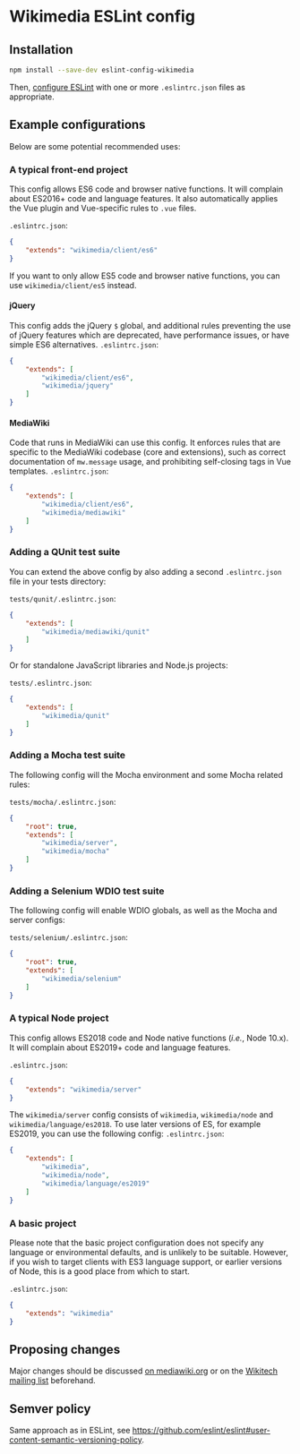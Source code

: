 # Wikimedia ESLint config

## Installation

```sh
npm install --save-dev eslint-config-wikimedia
```

Then, [configure ESLint](https://eslint.org/docs/user-guide/configuring) with one or more `.eslintrc.json` files as appropriate.

## Example configurations
Below are some potential recommended uses:

### A typical front-end project
This config allows ES6 code and browser native functions. It will complain about ES2016+ code and language features.
It also automatically applies the Vue plugin and Vue-specific rules to `.vue` files.

`.eslintrc.json`:
```json
{
	"extends": "wikimedia/client/es6"
}
```
If you want to only allow ES5 code and browser native functions, you can use `wikimedia/client/es5` instead.

#### jQuery
This config adds the jQuery `$` global, and additional rules preventing the use of jQuery features which are deprecated, have performance issues, or have simple ES6 alternatives.
`.eslintrc.json`:
```json
{
	"extends": [
		"wikimedia/client/es6",
		"wikimedia/jquery"
	]
}
```

#### MediaWiki
Code that runs in MediaWiki can use this config. It enforces rules that are specific to the MediaWiki codebase (core and extensions), such as correct documentation of `mw.message` usage, and prohibiting self-closing tags in Vue templates.
`.eslintrc.json`:
```json
{
	"extends": [
		"wikimedia/client/es6",
		"wikimedia/mediawiki"
	]
}
```

### Adding a QUnit test suite
You can extend the above config by also adding a second `.eslintrc.json` file in your tests directory:

`tests/qunit/.eslintrc.json`:
```json
{
	"extends": [
		"wikimedia/mediawiki/qunit"
	]
}
```

Or for standalone JavaScript libraries and Node.js projects:

`tests/.eslintrc.json`:
```json
{
	"extends": [
		"wikimedia/qunit"
	]
}
```

### Adding a Mocha test suite
The following config will the Mocha environment and some Mocha related rules:

`tests/mocha/.eslintrc.json`:
```json
{
	"root": true,
	"extends": [
		"wikimedia/server",
		"wikimedia/mocha"
	]
}
```

### Adding a Selenium WDIO test suite
The following config will enable WDIO globals, as well as the Mocha and server configs:

`tests/selenium/.eslintrc.json`:
```json
{
	"root": true,
	"extends": [
		"wikimedia/selenium"
	]
}
```

### A typical Node project
This config allows ES2018 code and Node native functions (_i.e._, Node 10.x). It will complain about ES2019+ code and language features.

`.eslintrc.json`:
```json
{
	"extends": "wikimedia/server"
}
```

The `wikimedia/server` config consists of `wikimedia`, `wikimedia/node` and `wikimedia/language/es2018`. To use later versions of ES, for example ES2019, you can use the following config:
`.eslintrc.json`:
```json
{
	"extends": [
		"wikimedia",
		"wikimedia/node",
		"wikimedia/language/es2019"
	]
}
```

### A basic project
Please note that the basic project configuration does not specify any language or environmental defaults, and is unlikely to be suitable. However, if you wish to target clients with ES3 language support, or earlier versions of Node, this is a good place from which to start.

`.eslintrc.json`:
```json
{
	"extends": "wikimedia"
}
```

## Proposing changes

Major changes should be discussed [on mediawiki.org](https://www.mediawiki.org/wiki/Manual_talk:Coding_conventions/JavaScript) or on the [Wikitech mailing list](https://lists.wikimedia.org/mailman/listinfo/wikitech-l) beforehand.

## Semver policy

Same approach as in ESLint, see https://github.com/eslint/eslint#user-content-semantic-versioning-policy.
